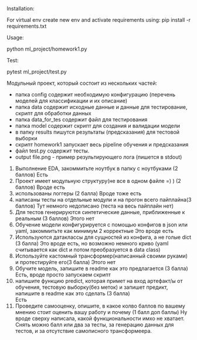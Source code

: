 Installation:

For virtual env create new env and activate requirements using:
pip install -r requirements.txt

Usage:

python ml_project/homework1.py

Test:

pytest ml_project/test.py


Модульный проект, который состоит из нескольких частей:
- папка config содержит необходимую конфигурацию (перечень моделей для классификации и их описание)
- папка data содержит исходные данные и данные для тестирование, скрипт для обработки данных
- папка data_for_tes содержит файл для тестирования
- папка model содержит скрипт для создания и валидации модели
- в папку results пишутся результаты (предсказания) для тестовой выборки
- скрипт homework1 запускает весь pipeline обучения и предсказания
- файл test.py содержит тесты.
- output file.png - пример результирующего лога (пишется в stdout)

1) Выполнение EDA, закоммитьте ноутбук в папку с ноутбуками (2 баллов)
Есть
3) Проект имеет модульную структуру(не все в одном файле =) ) (2 баллов)
Вроде есть
3) использованы логгеры (2 балла)
Вроде тоже есть
4) написаны тесты на отдельные модули и на прогон всего пайплайна(3 баллов)
Тут немного недописано (теста на весь пайплайн нет)
5) Для тестов генерируются синтетические данные, приближенные к реальным (3 баллов)
Этого нет
6) Обучение модели конфигурируется с помощью конфигов в json или yaml, закоммитьте как минимум 2 корректные 
Это вроде есть
7) Используются датаклассы для сущностей из конфига, а не голые dict (3 балла) 
Это вроде есть, но возможно немного криво (yaml считывается как dict и потом преобразуется в data class)
8) Используйте кастомный трансформер(написанный своими руками) и протестируйте его(3 балла)
Этого нет
9) Обучите модель, запишите в readme как это предлагается (3 балла)
Есть, вроде просто запускаем скрипт
10) напишите функцию predict, которая примет на вход артефакт/ы от обучения, тестовую выборку(без меток) и запишет предикт, напишите в readme как это сделать (3 балла)  
Есть
13) Проведите самооценку, опишите, в какое колво баллов по вашему мнению стоит оценить вашу работу и почему (1 балл доп баллы) 
Ну вроде сверху написала, какой функциональности имхо не хватает. Снять можно балл или два за тесты, за генерацию данных для тестов, и за отсутствие самописного трансформеера.

